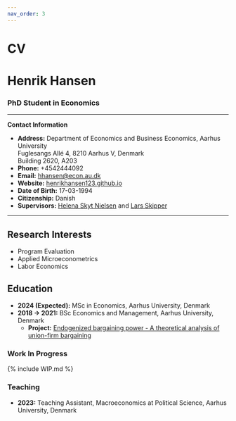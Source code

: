 ```yaml
---
nav_order: 3
---
```


# CV

# Henrik Hansen

### PhD Student in Economics

---

**Contact Information**

- **Address:** Department of Economics and Business Economics, Aarhus University  
               Fuglesangs Allé 4, 8210 Aarhus V, Denmark  
               Building 2620, A203
- **Phone:** +4542444092
- **Email:** [hhansen@econ.au.dk](mailto:hhansen@econ.au.dk)
- **Website:** [henrikhansen123.github.io](https://henrikhansen123.github.io/)
- **Date of Birth:** 17-03-1994
- **Citizenship:** Danish
- **Supervisors:** [Helena Skyt Nielsen](https://pure.au.dk/portal/da/persons/helena-skyt-nielsen(a376b058-2706-47a8-a3a7-75a8f8cd226f).html) and [Lars Skipper](https://pure.au.dk/portal/da/persons/lars-skipper(c70f11dd-4ae7-4ba5-ac5c-ac50c0b89a3b).html)

---

## Research Interests

- Program Evaluation
- Applied Microeconometrics
- Labor Economics

## Education

- **2024 (Expected):** MSc in Economics, Aarhus University, Denmark
- **2018 → 2021:** BSc Economics and Management, Aarhus University, Denmark  
  - **Project:** [Endogenized bargaining power - A theoretical analysis of union-firm bargaining](/assets/pdfs/endogenized_bargaining_power.pdf)

### Work In Progress

{% include WIP.md %}

### Teaching

- **2023:** Teaching Assistant, Macroeconomics at Political Science, Aarhus University, Denmark